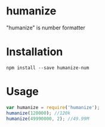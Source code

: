 # humanize

"humanize" is number formatter

Installation
===========

`npm install --save humanize-num`

Usage
=====

```js
var humanize = require('humanize');
humanize(120000); //120k
humanize(49990000, 2); //49.99M
```
